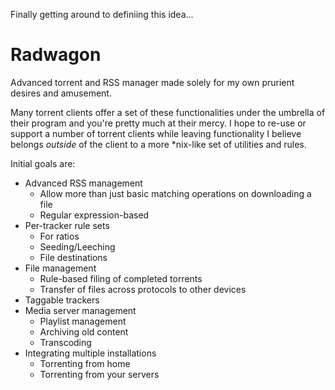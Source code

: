 Finally getting around to definiing this idea...

Radwagon
========

Advanced torrent and RSS manager made solely for my own prurient desires and amusement.

Many torrent clients offer a set of these functionalities under the umbrella of their program
and you're pretty much at their mercy. I hope to re-use or support a number of torrent clients while
leaving functionality I believe belongs *outside* of the client to a more *nix-like set of utilities
and rules.

Initial goals are:
* Advanced RSS management
  * Allow more than just basic matching operations on downloading a file
  * Regular expression-based
* Per-tracker rule sets
  * For ratios
  * Seeding/Leeching
  * File destinations
* File management
  * Rule-based filing of completed torrents
  * Transfer of files across protocols to other devices
* Taggable trackers
* Media server management
  * Playlist management
  * Archiving old content
  * Transcoding
* Integrating multiple installations
  * Torrenting from home
  * Torrenting from your servers
  
